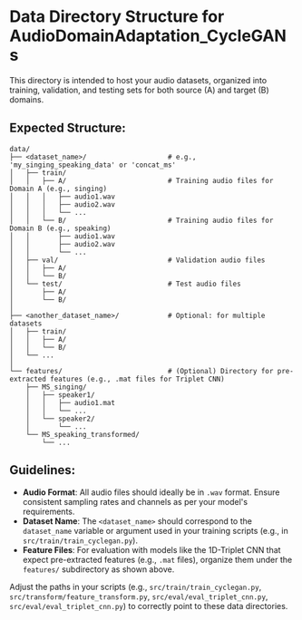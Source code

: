 # Data Directory Structure for AudioDomainAdaptation_CycleGANs

This directory is intended to host your audio datasets, organized into training, validation,
and testing sets for both source (A) and target (B) domains.

## Expected Structure:

```
data/
├── <dataset_name>/                    # e.g., 'my_singing_speaking_data' or 'concat_ms'
│   ├── train/
│   │   ├── A/                         # Training audio files for Domain A (e.g., singing)
│   │   │   ├── audio1.wav
│   │   │   ├── audio2.wav
│   │   │   └── ...
│   │   └── B/                         # Training audio files for Domain B (e.g., speaking)
│   │       ├── audio1.wav
│   │       ├── audio2.wav
│   │       └── ...
│   ├── val/                           # Validation audio files
│   │   ├── A/
│   │   └── B/
│   └── test/                          # Test audio files
│       ├── A/
│       └── B/
│
├── <another_dataset_name>/            # Optional: for multiple datasets
│   ├── train/
│   │   ├── A/
│   │   └── B/
│   └── ...
│
└── features/                          # (Optional) Directory for pre-extracted features (e.g., .mat files for Triplet CNN)
    ├── MS_singing/
    │   ├── speaker1/
    │   │   ├── audio1.mat
    │   │   └── ...
    │   └── speaker2/
    │       └── ...
    └── MS_speaking_transformed/
        └── ...
```

## Guidelines:

*   **Audio Format**: All audio files should ideally be in `.wav` format. Ensure consistent sampling rates and channels as per your model's requirements.
*   **Dataset Name**: The `<dataset_name>` should correspond to the `dataset_name` variable or argument used in your training scripts (e.g., in `src/train/train_cyclegan.py`).
*   **Feature Files**: For evaluation with models like the 1D-Triplet CNN that expect pre-extracted features (e.g., `.mat` files), organize them under the `features/` subdirectory as shown above.

Adjust the paths in your scripts (e.g., `src/train/train_cyclegan.py`, `src/transform/feature_transform.py`, `src/eval/eval_triplet_cnn.py`, `src/eval/eval_triplet_cnn.py`) to correctly point to these data directories. 

